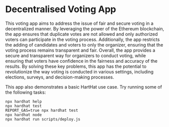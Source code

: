 # Decentralised Voting App

This voting app aims to address the issue of fair and secure voting in a decentralized manner. By leveraging the power of the Ethereum blockchain, the app ensures that duplicate votes are not allowed and only authorized voters can participate in the voting process. Additionally, the app restricts the adding of candidates and voters to only the organizer, ensuring that the voting process remains transparent and fair. Overall, the app provides a secure and transparent way for organizers to conduct voting, while ensuring that voters have confidence in the fairness and accuracy of the results. By solving these key problems, this app has the potential to revolutionize the way voting is conducted in various settings, including elections, surveys, and decision-making processes.

This app also demonstrates a basic HartHat use case.
Try running some of the following tasks:

```shell
npx hardhat help
npx hardhat test
REPORT_GAS=true npx hardhat test
npx hardhat node
npx hardhat run scripts/deploy.js
```
